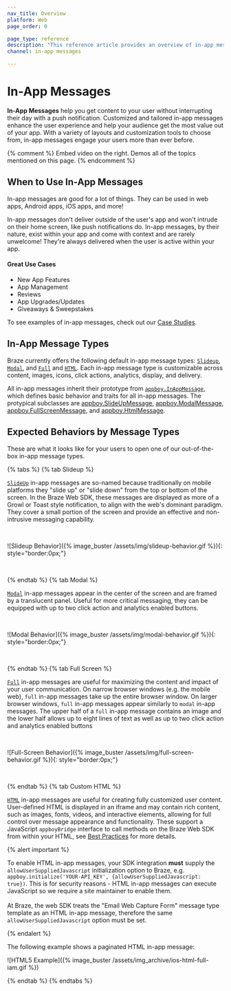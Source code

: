 ```yaml
---
nav_title: Overview
platform: Web
page_order: 0

page_type: reference
description: "This reference article provides an overview of in-app messages, including best practices and use cases."
channel: in-app messages

---
```


# In-App Messages

__In-App Messages__ help you get content to your user without interrupting their day with a push notification. Customized and tailored in-app messages enhance the user experience and help your audience get the most value out of your app. With a variety of layouts and customization tools to choose from, in-app messages engage your users more than ever before.

{% comment %}
Embed video on the right. Demos all of the topics mentioned on this page.
{% endcomment %}

## When to Use In-App Messages

In-app messages are good for a lot of things. They can be used in web apps, Android apps, iOS apps, and more!

In-app messages don't deliver outside of the user's app and won't intrude on their home screen, like push notifications do. In-app messages, by their nature, exist within your app and come with context and are rarely unwelcome! They're always delivered when the user is active within your app.

#### Great Use Cases

- New App Features
- App Management
- Reviews
- App Upgrades/Updates
- Giveaways & Sweepstakes

To see examples of in-app messages, check out our [Case Studies][53].

## In-App Message Types

Braze currently offers the following default in-app message types: [`Slideup`][13], [`Modal`][17], and [`Full`][41] and [`HTML`][42].  Each in-app message type is customizable across content, images, icons, click actions, analytics, display, and delivery.

All in-app messages inherit their prototype from [`appboy.InAppMessage`][2], which defines basic behavior and traits for all in-app messages. The protypical subclasses are [appboy.SlideUpMessage][3], [appboy.ModalMessage][6], [appboy.FullScreenMessage][7], and [appboy.HtmlMessage][12].

## Expected Behaviors by Message Types

These are what it looks like for your users to open one of our out-of-the-box in-app message types.

{% tabs %}
  {% tab Slideup %}

  [`SlideUp`](https://js.appboycdn.com/web-sdk/latest/doc/ab.SlideUpMessage.html) in-app messages are so-named because traditionally on mobile platforms they "slide up" or "slide down" from the top or bottom of the screen. In the Braze Web SDK, these messages are displayed as more of a Growl or Toast style notification, to align with the web's dominant paradigm. They cover a small portion of the screen and provide an effective and non-intrusive messaging capability.

  <br>

  ![Slideup Behavior]({% image_buster /assets/img/slideup-behavior.gif %}){: style="border:0px;"}

  <br>

{% endtab %}
{% tab Modal %}

[`Modal`](https://js.appboycdn.com/web-sdk/latest/doc/ab.ModalMessage.html) in-app messages appear in the center of the screen and are framed by a translucent panel. Useful for more critical messaging, they can be equipped with up to two click action and analytics enabled buttons.

  <br>

  ![Modal Behavior]({% image_buster /assets/img/modal-behavior.gif %}){: style="border:0px;"}

  <br>

{% endtab %}
{% tab Full Screen %}

[`Full`](https://js.appboycdn.com/web-sdk/latest/doc/ab.FullScreenMessage.html) in-app messages are useful for maximizing the content and impact of your user communication. On narrow browser windows (e.g. the mobile web), `full` in-app messages take up the entire browser window. On larger browser windows, `full` in-app messages appear similarly to `modal` in-app messages. The upper half of a `full` in-app message contains an image and the lower half allows up to eight lines of text as well as up to two click action and analytics enabled buttons

<br>

![Full-Screen Behavior]({% image_buster /assets/img/full-screen-behavior.gif %}){: style="border:0px;"}

<br>

{% endtab %}
{% tab Custom HTML %}

[`HTML`](https://js.appboycdn.com/web-sdk/latest/doc/ab.HtmlMessage.html) in-app messages are useful for creating fully customized user content. User-defined HTML is displayed in an iframe and may contain rich content, such as images, fonts, videos, and interactive elements, allowing for full control over message appearance and functionality. These support a JavaScript `appboyBridge` interface to call methods on the Braze Web SDK from within your HTML, see [Best Practices]({{site.baseurl}}/help/best_practices/in-app_messages/web_browsers_only/#web-html-messages) for more details.

{% alert important %}

To enable HTML in-app messages, your SDK integration __must__ supply the `allowUserSuppliedJavascript` initialization option to Braze, e.g. `appboy.initialize('YOUR-API_KEY', {allowUserSuppliedJavascript: true})`. This is for security reasons - HTML in-app messages can execute JavaScript so we require a site maintainer to enable them.
<br> <br>
At Braze, the web SDK treats the "Email Web Capture Form" message type template as an HTML in-app message, therefore the same `allowUserSuppliedJavascript` option must be set.

{% endalert %}

The following example shows a paginated HTML in-app message:

![HTML5 Example]({% image_buster /assets/img_archive/ios-html-full-iam.gif %})

{% endtab %}
{% endtabs %}

[2]: https://js.appboycdn.com/web-sdk/latest/doc/ab.InAppMessage.html
[3]: https://js.appboycdn.com/web-sdk/latest/doc/ab.SlideUpMessage.html
[6]: https://js.appboycdn.com/web-sdk/latest/doc/ab.ModalMessage.html
[7]: https://js.appboycdn.com/web-sdk/latest/doc/ab.FullScreenMessage.html
[12]: https://js.appboycdn.com/web-sdk/latest/doc/ab.HtmlMessage.html
[13]: {{site.baseurl}}/developer_guide/platform_integration_guides/web/in_app_messaging/#slideup-in-app-messages
[17]: {{site.baseurl}}/developer_guide/platform_integration_guides/web/in_app_messaging/#modal-in-app-messages
[41]: {{site.baseurl}}/developer_guide/platform_integration_guides/web/in_app_messaging/#full-in-app-messages
[42]: {{site.baseurl}}/developer_guide/platform_integration_guides/web/in_app_messaging/#html-in-app-messages
[53]: https://www.braze.com/customers